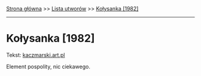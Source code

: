 [Strona główna](../index.md) >> [Lista utworów](../list.md) >> [Kołysanka [1982]](224.md)

---

# Kołysanka [1982]

Tekst: [kaczmarski.art.pl](https://www.kaczmarski.art.pl/tworczosc/wiersze/kolysanka-1982/)

Element pospolity, nic ciekawego.